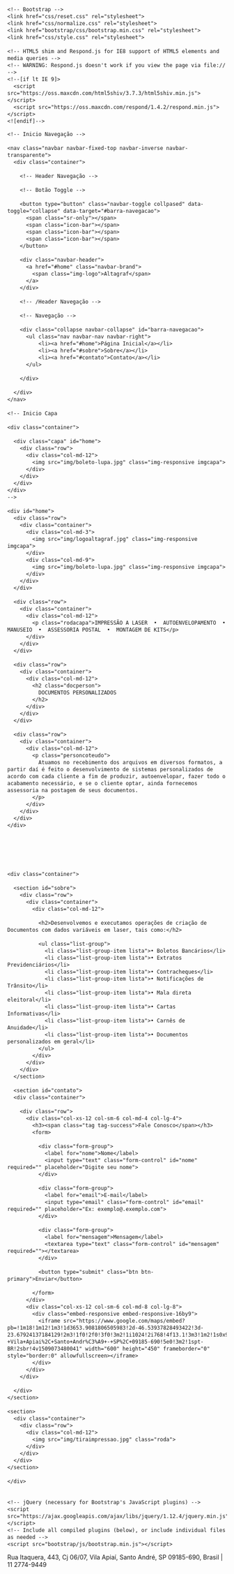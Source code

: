 <!DOCTYPE html>
<html lang="pt-br">
  <head>
    <meta charset="utf-8">
    <meta http-equiv="X-UA-Compatible" content="IE=edge">
    <meta name="viewport" content="width=device-width, initial-scale=1">
    <!-- The above 3 meta tags *must* come first in the head; any other head content must come *after* these tags -->
    <title>Altagraf</title>
    <link rel="icon" href="favicon.ico">

    <!-- Bootstrap -->
    <link href="css/reset.css" rel="stylesheet">
    <link href="css/normalize.css" rel="stylesheet">
    <link href="bootstrap/css/bootstrap.min.css" rel="stylesheet">
    <link href="css/style.css" rel="stylesheet">

    <!-- HTML5 shim and Respond.js for IE8 support of HTML5 elements and media queries -->
    <!-- WARNING: Respond.js doesn't work if you view the page via file:// -->
    <!--[if lt IE 9]>
      <script src="https://oss.maxcdn.com/html5shiv/3.7.3/html5shiv.min.js"></script>
      <script src="https://oss.maxcdn.com/respond/1.4.2/respond.min.js"></script>
    <![endif]-->
  </head>
  <body>

    <!-- Inicio Navegação -->

    <nav class="navbar navbar-fixed-top navbar-inverse navbar-transparente">
      <div class="container">
        
        <!-- Header Navegação -->

        <!-- Botão Toggle -->

        <button type="button" class="navbar-toggle collpased" data-toggle="collapse" data-target="#barra-navegacao">
          <span class="sr-only"></span>
          <span class="icon-bar"></span>
          <span class="icon-bar"></span>
          <span class="icon-bar"></span>
        </button>

        <div class="navbar-header">
          <a href="#home" class="navbar-brand">
            <span class="img-logo">Altagraf</span>
          </a>
        </div>

        <!-- /Header Navegação -->

        <!-- Navegação -->

        <div class="collapse navbar-collapse" id="barra-navegacao">
          <ul class="nav navbar-nav navbar-right">
              <li><a href="#home">Página Inicial</a></li>
              <li><a href="#sobre">Sobre</a></li>
              <li><a href="#contato">Contato</a></li>
          </ul>
          
        </div>

      </div>      
    </nav>

    <!-- Inicio Capa 

    <div class="container">

      <div class="capa" id="home">
        <div class="row">
          <div class="col-md-12">
            <img src="img/boleto-lupa.jpg" class="img-responsive imgcapa">
          </div>
        </div>
      </div>
    </div>
    -->
      
    <div id="home">         
      <div class="row">
        <div class="container">
          <div class="col-md-3">
            <img src="img/logoaltagraf.jpg" class="img-responsive imgcapa">
          </div>
          <div class="col-md-9">
            <img src="img/boleto-lupa.jpg" class="img-responsive imgcapa">
          </div>
        </div>
      </div>

      <div class="row">
        <div class="container">
          <div class="col-md-12">
            <p class="rodacapa">IMPRESSÃO A LASER  •  AUTOENVELOPAMENTO  •  MANUSEIO  •  ASSESSORIA POSTAL  •  MONTAGEM DE KITS</p>
          </div>  
        </div>
      </div>

      <div class="row">
        <div class="container">
          <div class="col-md-12">
            <h2 class="docperson">
              DOCUMENTOS PERSONALIZADOS
            </h2>
          </div>
        </div>
      </div>

      <div class="row">
        <div class="container">
          <div class="col-md-12">
            <p class="personcoteudo">
              Atuamos no recebimento dos arquivos em diversos formatos, a partir daí é feito o desenvolvimento de sistemas personalizados de acordo com cada cliente a fim de produzir, autoenvelopar, fazer todo o acabamento necessário, e se o cliente optar, ainda fornecemos assessoria na postagem de seus documentos.
            </p>
          </div>
        </div>
      </div>
    </div>





      
    <div class="container">

      <section id="sobre">
        <div class="row">
          <div class="container">
            <div class="col-md-12">

              <h2>Desenvolvemos e executamos operações de criação de Documentos com dados variáveis em laser, tais como:</h2>

              <ul class="list-group">
                <li class="list-group-item lista">• Boletos Bancários</li>
                <li class="list-group-item lista">• Extratos Previdenciários</li>
                <li class="list-group-item lista">• Contracheques</li>
                <li class="list-group-item lista">• Notificações de Trânsito</li>
                <li class="list-group-item lista">• Mala direta eleitoral</li>                
                <li class="list-group-item lista">• Cartas Informativas</li>
                <li class="list-group-item lista">• Carnês de Anuidade</li>
                <li class="list-group-item lista">• Documentos personalizados em geral</li>
              </ul>                          
            </div>
          </div>
        </div>
      </section>

      <section id="contato">
      <div class="container">

        <div class="row">
          <div class="col-xs-12 col-sm-6 col-md-4 col-lg-4">
            <h3><span class="tag tag-success">Fale Conosco</span></h3>            
            <form>

              <div class="form-group">
                <label for="nome">Nome</label>
                <input type="text" class="form-control" id="nome" required="" placeholder="Digite seu nome">
              </div>

              <div class="form-group">
                <label for="email">E-mail</label>
                <input type="email" class="form-control" id="email" required="" placeholder="Ex: exemplo@.exemplo.com">
              </div>

              <div class="form-group">
                <label for="mensagem">Mensagem</label>
                <textarea type="text" class="form-control" id="mensagem" required=""></textarea>
              </div>

              <button type="submit" class="btn btn-primary">Enviar</button>           

            </form>
          </div>
          <div class="col-xs-12 col-sm-6 col-md-8 col-lg-8">
            <div class="embed-responsive embed-responsive-16by9">
              <iframe src="https://www.google.com/maps/embed?pb=!1m18!1m12!1m3!1d3653.9081806505983!2d-46.53937828493422!3d-23.67924137184129!2m3!1f0!2f0!3f0!3m2!1i1024!2i768!4f13.1!3m3!1m2!1s0x94ce42425cf5f4ff%3A0x49b8231f468430ec!2sR.+Itaquera%2C+443+-+Vila+Apiai%2C+Santo+Andr%C3%A9+-+SP%2C+09185-690!5e0!3m2!1spt-BR!2sbr!4v1509073480041" width="600" height="450" frameborder="0" style="border:0" allowfullscreen></iframe>
            </div>
          </div>
        </div>
        
      </div>
    </section>

    <section>
      <div class="container">
        <div class="row">
          <div class="col-md-12">
            <img src="img/tiraimpressao.jpg" class="roda">
          </div>
        </div>
      </div>
    </section>

    </div>


    <!-- jQuery (necessary for Bootstrap's JavaScript plugins) -->
    <script src="https://ajax.googleapis.com/ajax/libs/jquery/1.12.4/jquery.min.js"></script>
    <!-- Include all compiled plugins (below), or include individual files as needed -->
    <script src="bootstrap/js/bootstrap.min.js"></script>
  </body>

  <footer>
    <div class="container">
      <p>Rua Itaquera, 443, Cj 06/07, Vila Apiaí, Santo André, SP 09185-690, Brasil | 11 2774-9449</p>
    </div>
  </footer>

</html>
